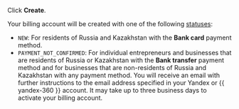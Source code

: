 Click **Create**.

Your billing account will be created with one of the following [statuses](../concepts/billing-account-statuses.md):
* `NEW`: For residents of Russia and Kazakhstan with the **Bank card** payment method.
* `PAYMENT_NOT_CONFIRMED`: For individual entrepreneurs and businesses that are residents of Russia or Kazakhstan with the **Bank transfer** payment method and for businesses that are non-residents of Russia and Kazakhstan with any payment method. You will receive an email with further instructions to the email address specified in your Yandex or {{ yandex-360 }} account. It may take up to three business days to activate your billing account.